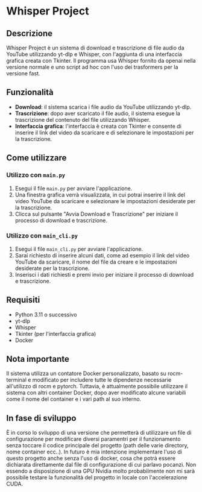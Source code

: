 # Whisper Project

**Descrizione**
---------------

Whisper Project è un sistema di download e trascrizione di file audio da YouTube utilizzando yt-dlp e Whisper, con l'aggiunta di una interfaccia grafica creata con Tkinter.
Il programma usa Whisper fornito da openai nella versione normale e uno script ad hoc con l'uso dei trasformers per la versione fast.

**Funzionalità**
-----------------

*   **Download**: il sistema scarica i file audio da YouTube utilizzando yt-dlp.
*   **Trascrizione**: dopo aver scaricato il file audio, il sistema esegue la trascrizione del contenuto del file utilizzando Whisper.
*   **Interfaccia grafica**: l'interfaccia è creata con Tkinter e consente di inserire il link del video da scaricare e di selezionare le impostazioni per la trascrizione.

**Come utilizzare**
-------------------

### Utilizzo con `main.py`

1.  Esegui il file `main.py` per avviare l'applicazione.
2.  Una finestra grafica verrà visualizzata, in cui potrai inserire il link del video YouTube da scaricare e selezionare le impostazioni desiderate per la trascrizione.
3.  Clicca sul pulsante "Avvia Download e Trascrizione" per iniziare il processo di download e trascrizione.

### Utilizzo con `main_cli.py`

1.  Esegui il file `main_cli.py` per avviare l'applicazione.
2.  Sarai richiesto di inserire alcuni dati, come ad esempio il link del video YouTube da scaricare, il nome del file da creare e le impostazioni desiderate per la trascrizione.
3.  Inserisci i dati richiesti e premi invio per iniziare il processo di download e trascrizione.

**Requisiti**
------------

*   Python 3.11 o successivo
*   yt-dlp
*   Whisper
*   Tkinter (per l'interfaccia grafica)
*   Docker 

**Nota importante**
--------------------

Il sistema utilizza un contatore Docker personalizzato, basato su rocm-terminal e modificato per includere tutte le dipendenze necessarie all'utilizzo di rocm e pytorch. Tuttavia, è attualmente possibile utilizzare il sistema con altri container Docker, dopo aver modificato alcune variabili come il nome del container e i vari path al suo interno.

**In fase di sviluppo**
---------------------

È in corso lo sviluppo di una versione che permetterà di utilizzare un file di configurazione per modificare diversi paramentri per il funzionamento senza toccare il codice principale del progetto (path delle varie directory, nome container ecc..). 
In futuro è mia intenzione implementare l'uso di questo progetto anche senza l'uso di docker, cosa che potrà essere dichiarata direttamente dal file di configurazione di cui parlavo pocanzi. 
Non essendo a disposizione di una GPU Nvidia molto probabilmente non mi sarà possibile testare la funzionalità del progetto in locale con l'accelerazione CUDA.

